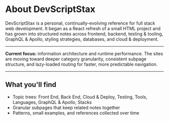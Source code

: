 <div class="siteInfoContent">
  <h1>About DevScriptStax</h1>

  DevScriptStax is a personal, continually-evolving reference for
  <span class="emphasis">full stack web development</span>. It began as a React refresh
  of a small HTML project and has grown into structured notes across frontend, backend,
  testing & tooling, GraphQL & Apollo, styling strategies, databases, and cloud & deployment.
</div>

<hr />

<div class="Note">
  <strong>Current focus:</strong> information architecture and runtime performance.
  The sites are moving toward deeper category granularity, consistent subpage structure, and
  lazy-loaded routing for faster, more predictable navigation.
</div>

<hr />

<div class="siteInfoContent">
  <h2>What you'll find</h2>
  <ul>
    <li>Topic trees: Front End, Back End, Cloud & Deploy, Testing, Tools, Languages, GraphQL & Apollo, Stacks</li>
    <li>Granular subpages that keep related notes together</li>
    <li>Patterns, small examples, and references collected over time</li>
  </ul>
</div>